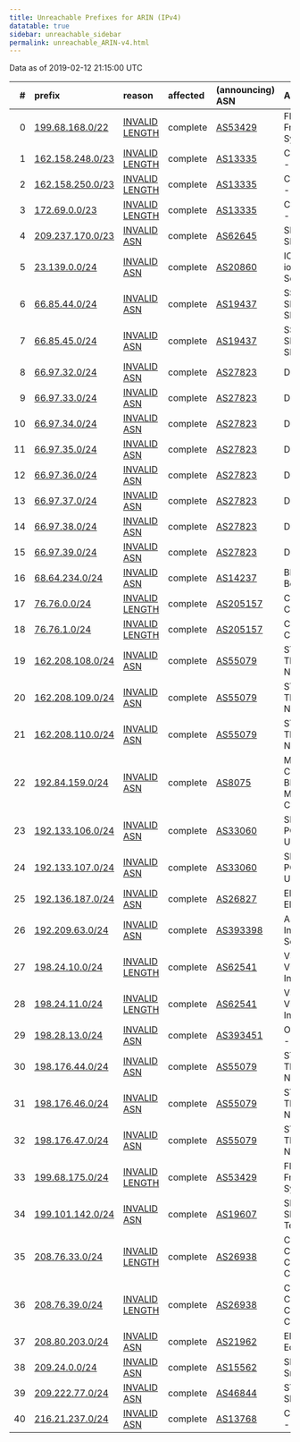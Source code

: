```yaml
---
title: Unreachable Prefixes for ARIN (IPv4)
datatable: true
sidebar: unreachable_sidebar
permalink: unreachable_ARIN-v4.html
---
```


Data as of 2019-02-12 21:15:00 UTC


<div class="datatable-begin"></div>

|   # | prefix                                                     | reason                                                                                                     | affected   | (announcing) ASN                         | AS Name                                             |   unreachable /24s |
|----:|:-----------------------------------------------------------|:-----------------------------------------------------------------------------------------------------------|:-----------|:-----------------------------------------|:----------------------------------------------------|-------------------:|
|   0 | [199.68.168.0/22](https://stat.ripe.net/199.68.168.0/22)   | [INVALID LENGTH](https://rpki-validator.ripe.net/announcement-preview?asn=AS53429&prefix=199.68.168.0/22)  | complete   | [AS53429](unreachable_AS53429-v4.html)   | FREEDOMVOICE - FreedomVOICE Systems                 |                  4 |
|   1 | [162.158.248.0/23](https://stat.ripe.net/162.158.248.0/23) | [INVALID LENGTH](https://rpki-validator.ripe.net/announcement-preview?asn=AS13335&prefix=162.158.248.0/23) | complete   | [AS13335](unreachable_AS13335-v4.html)   | CLOUDFLARENET - Cloudflare                          |                  2 |
|   2 | [162.158.250.0/23](https://stat.ripe.net/162.158.250.0/23) | [INVALID LENGTH](https://rpki-validator.ripe.net/announcement-preview?asn=AS13335&prefix=162.158.250.0/23) | complete   | [AS13335](unreachable_AS13335-v4.html)   | CLOUDFLARENET - Cloudflare                          |                  2 |
|   3 | [172.69.0.0/23](https://stat.ripe.net/172.69.0.0/23)       | [INVALID LENGTH](https://rpki-validator.ripe.net/announcement-preview?asn=AS13335&prefix=172.69.0.0/23)    | complete   | [AS13335](unreachable_AS13335-v4.html)   | CLOUDFLARENET - Cloudflare                          |                  2 |
|   4 | [209.237.170.0/23](https://stat.ripe.net/209.237.170.0/23) | [INVALID ASN](https://rpki-validator.ripe.net/announcement-preview?asn=AS62645&prefix=209.237.170.0/23)    | complete   | [AS62645](unreachable_AS62645-v4.html)   | SNAPNAMES - SNAPNAMES.COM                           |                  2 |
|   5 | [23.139.0.0/24](https://stat.ripe.net/23.139.0.0/24)       | [INVALID ASN](https://rpki-validator.ripe.net/announcement-preview?asn=AS20860&prefix=23.139.0.0/24)       | complete   | [AS20860](unreachable_AS20860-v4.html)   | IOMART-AS - iomart Cloud Services Limited.          |                  1 |
|   6 | [66.85.44.0/24](https://stat.ripe.net/66.85.44.0/24)       | [INVALID ASN](https://rpki-validator.ripe.net/announcement-preview?asn=AS19437&prefix=66.85.44.0/24)       | complete   | [AS19437](unreachable_AS19437-v4.html)   | SS-ASH - SECURED SERVERS LLC                        |                  1 |
|   7 | [66.85.45.0/24](https://stat.ripe.net/66.85.45.0/24)       | [INVALID ASN](https://rpki-validator.ripe.net/announcement-preview?asn=AS19437&prefix=66.85.45.0/24)       | complete   | [AS19437](unreachable_AS19437-v4.html)   | SS-ASH - SECURED SERVERS LLC                        |                  1 |
|   8 | [66.97.32.0/24](https://stat.ripe.net/66.97.32.0/24)       | [INVALID ASN](https://rpki-validator.ripe.net/announcement-preview?asn=AS27823&prefix=66.97.32.0/24)       | complete   | [AS27823](unreachable_AS27823-v4.html)   | Dattatec.com                                        |                  1 |
|   9 | [66.97.33.0/24](https://stat.ripe.net/66.97.33.0/24)       | [INVALID ASN](https://rpki-validator.ripe.net/announcement-preview?asn=AS27823&prefix=66.97.33.0/24)       | complete   | [AS27823](unreachable_AS27823-v4.html)   | Dattatec.com                                        |                  1 |
|  10 | [66.97.34.0/24](https://stat.ripe.net/66.97.34.0/24)       | [INVALID ASN](https://rpki-validator.ripe.net/announcement-preview?asn=AS27823&prefix=66.97.34.0/24)       | complete   | [AS27823](unreachable_AS27823-v4.html)   | Dattatec.com                                        |                  1 |
|  11 | [66.97.35.0/24](https://stat.ripe.net/66.97.35.0/24)       | [INVALID ASN](https://rpki-validator.ripe.net/announcement-preview?asn=AS27823&prefix=66.97.35.0/24)       | complete   | [AS27823](unreachable_AS27823-v4.html)   | Dattatec.com                                        |                  1 |
|  12 | [66.97.36.0/24](https://stat.ripe.net/66.97.36.0/24)       | [INVALID ASN](https://rpki-validator.ripe.net/announcement-preview?asn=AS27823&prefix=66.97.36.0/24)       | complete   | [AS27823](unreachable_AS27823-v4.html)   | Dattatec.com                                        |                  1 |
|  13 | [66.97.37.0/24](https://stat.ripe.net/66.97.37.0/24)       | [INVALID ASN](https://rpki-validator.ripe.net/announcement-preview?asn=AS27823&prefix=66.97.37.0/24)       | complete   | [AS27823](unreachable_AS27823-v4.html)   | Dattatec.com                                        |                  1 |
|  14 | [66.97.38.0/24](https://stat.ripe.net/66.97.38.0/24)       | [INVALID ASN](https://rpki-validator.ripe.net/announcement-preview?asn=AS27823&prefix=66.97.38.0/24)       | complete   | [AS27823](unreachable_AS27823-v4.html)   | Dattatec.com                                        |                  1 |
|  15 | [66.97.39.0/24](https://stat.ripe.net/66.97.39.0/24)       | [INVALID ASN](https://rpki-validator.ripe.net/announcement-preview?asn=AS27823&prefix=66.97.39.0/24)       | complete   | [AS27823](unreachable_AS27823-v4.html)   | Dattatec.com                                        |                  1 |
|  16 | [68.64.234.0/24](https://stat.ripe.net/68.64.234.0/24)     | [INVALID ASN](https://rpki-validator.ripe.net/announcement-preview?asn=AS14237&prefix=68.64.234.0/24)      | complete   | [AS14237](unreachable_AS14237-v4.html)   | BEAMSPEED1 - Beamspeed LLC                          |                  1 |
|  17 | [76.76.0.0/24](https://stat.ripe.net/76.76.0.0/24)         | [INVALID LENGTH](https://rpki-validator.ripe.net/announcement-preview?asn=AS205157&prefix=76.76.0.0/24)    | complete   | [AS205157](unreachable_AS205157-v4.html) | CIDNOC - Daniel Cid                                 |                  1 |
|  18 | [76.76.1.0/24](https://stat.ripe.net/76.76.1.0/24)         | [INVALID LENGTH](https://rpki-validator.ripe.net/announcement-preview?asn=AS205157&prefix=76.76.1.0/24)    | complete   | [AS205157](unreachable_AS205157-v4.html) | CIDNOC - Daniel Cid                                 |                  1 |
|  19 | [162.208.108.0/24](https://stat.ripe.net/162.208.108.0/24) | [INVALID ASN](https://rpki-validator.ripe.net/announcement-preview?asn=AS55079&prefix=162.208.108.0/24)    | complete   | [AS55079](unreachable_AS55079-v4.html)   | STELLANET - Third Gear Networks                     |                  1 |
|  20 | [162.208.109.0/24](https://stat.ripe.net/162.208.109.0/24) | [INVALID ASN](https://rpki-validator.ripe.net/announcement-preview?asn=AS55079&prefix=162.208.109.0/24)    | complete   | [AS55079](unreachable_AS55079-v4.html)   | STELLANET - Third Gear Networks                     |                  1 |
|  21 | [162.208.110.0/24](https://stat.ripe.net/162.208.110.0/24) | [INVALID ASN](https://rpki-validator.ripe.net/announcement-preview?asn=AS55079&prefix=162.208.110.0/24)    | complete   | [AS55079](unreachable_AS55079-v4.html)   | STELLANET - Third Gear Networks                     |                  1 |
|  22 | [192.84.159.0/24](https://stat.ripe.net/192.84.159.0/24)   | [INVALID ASN](https://rpki-validator.ripe.net/announcement-preview?asn=AS8075&prefix=192.84.159.0/24)      | complete   | [AS8075](unreachable_AS8075-v4.html)     | MICROSOFT-CORP-MSN-AS-BLOCK - Microsoft Corporation |                  1 |
|  23 | [192.133.106.0/24](https://stat.ripe.net/192.133.106.0/24) | [INVALID ASN](https://rpki-validator.ripe.net/announcement-preview?asn=AS33060&prefix=192.133.106.0/24)    | complete   | [AS33060](unreachable_AS33060-v4.html)   | SFPCU-AS-SF-POLICE-CREDIT-UNION - SFPCU             |                  1 |
|  24 | [192.133.107.0/24](https://stat.ripe.net/192.133.107.0/24) | [INVALID ASN](https://rpki-validator.ripe.net/announcement-preview?asn=AS33060&prefix=192.133.107.0/24)    | complete   | [AS33060](unreachable_AS33060-v4.html)   | SFPCU-AS-SF-POLICE-CREDIT-UNION - SFPCU             |                  1 |
|  25 | [192.136.187.0/24](https://stat.ripe.net/192.136.187.0/24) | [INVALID ASN](https://rpki-validator.ripe.net/announcement-preview?asn=AS26827&prefix=192.136.187.0/24)    | complete   | [AS26827](unreachable_AS26827-v4.html)   | EPBTELECOM - EPB Fiber Optics                       |                  1 |
|  26 | [192.209.63.0/24](https://stat.ripe.net/192.209.63.0/24)   | [INVALID ASN](https://rpki-validator.ripe.net/announcement-preview?asn=AS393398&prefix=192.209.63.0/24)    | complete   | [AS393398](unreachable_AS393398-v4.html) | ASN-DIS - Dallas Infrastructure Services            |                  1 |
|  27 | [198.24.10.0/24](https://stat.ripe.net/198.24.10.0/24)     | [INVALID LENGTH](https://rpki-validator.ripe.net/announcement-preview?asn=AS62541&prefix=198.24.10.0/24)   | complete   | [AS62541](unreachable_AS62541-v4.html)   | VSH-ASN - Vishay Intertechnology                    |                  1 |
|  28 | [198.24.11.0/24](https://stat.ripe.net/198.24.11.0/24)     | [INVALID LENGTH](https://rpki-validator.ripe.net/announcement-preview?asn=AS62541&prefix=198.24.11.0/24)   | complete   | [AS62541](unreachable_AS62541-v4.html)   | VSH-ASN - Vishay Intertechnology                    |                  1 |
|  29 | [198.28.13.0/24](https://stat.ripe.net/198.28.13.0/24)     | [INVALID ASN](https://rpki-validator.ripe.net/announcement-preview?asn=AS393451&prefix=198.28.13.0/24)     | complete   | [AS393451](unreachable_AS393451-v4.html) | ONLIGHTAURORA - On Light Aurora                     |                  1 |
|  30 | [198.176.44.0/24](https://stat.ripe.net/198.176.44.0/24)   | [INVALID ASN](https://rpki-validator.ripe.net/announcement-preview?asn=AS55079&prefix=198.176.44.0/24)     | complete   | [AS55079](unreachable_AS55079-v4.html)   | STELLANET - Third Gear Networks                     |                  1 |
|  31 | [198.176.46.0/24](https://stat.ripe.net/198.176.46.0/24)   | [INVALID ASN](https://rpki-validator.ripe.net/announcement-preview?asn=AS55079&prefix=198.176.46.0/24)     | complete   | [AS55079](unreachable_AS55079-v4.html)   | STELLANET - Third Gear Networks                     |                  1 |
|  32 | [198.176.47.0/24](https://stat.ripe.net/198.176.47.0/24)   | [INVALID ASN](https://rpki-validator.ripe.net/announcement-preview?asn=AS55079&prefix=198.176.47.0/24)     | complete   | [AS55079](unreachable_AS55079-v4.html)   | STELLANET - Third Gear Networks                     |                  1 |
|  33 | [199.68.175.0/24](https://stat.ripe.net/199.68.175.0/24)   | [INVALID LENGTH](https://rpki-validator.ripe.net/announcement-preview?asn=AS53429&prefix=199.68.175.0/24)  | complete   | [AS53429](unreachable_AS53429-v4.html)   | FREEDOMVOICE - FreedomVOICE Systems                 |                  1 |
|  34 | [199.101.142.0/24](https://stat.ripe.net/199.101.142.0/24) | [INVALID ASN](https://rpki-validator.ripe.net/announcement-preview?asn=AS19607&prefix=199.101.142.0/24)    | complete   | [AS19607](unreachable_AS19607-v4.html)   | SB-US - Sharedband Technologies                     |                  1 |
|  35 | [208.76.33.0/24](https://stat.ripe.net/208.76.33.0/24)     | [INVALID LENGTH](https://rpki-validator.ripe.net/announcement-preview?asn=AS26938&prefix=208.76.33.0/24)   | complete   | [AS26938](unreachable_AS26938-v4.html)   | COMPUSOURCE - CompuSOURCE Communications Corp.      |                  1 |
|  36 | [208.76.39.0/24](https://stat.ripe.net/208.76.39.0/24)     | [INVALID LENGTH](https://rpki-validator.ripe.net/announcement-preview?asn=AS26938&prefix=208.76.39.0/24)   | complete   | [AS26938](unreachable_AS26938-v4.html)   | COMPUSOURCE - CompuSOURCE Communications Corp.      |                  1 |
|  37 | [208.80.203.0/24](https://stat.ripe.net/208.80.203.0/24)   | [INVALID ASN](https://rpki-validator.ripe.net/announcement-preview?asn=AS21962&prefix=208.80.203.0/24)     | complete   | [AS21962](unreachable_AS21962-v4.html)   | EDGEWAVE2 - Edgewave                                |                  1 |
|  38 | [209.24.0.0/24](https://stat.ripe.net/209.24.0.0/24)       | [INVALID ASN](https://rpki-validator.ripe.net/announcement-preview?asn=AS15562&prefix=209.24.0.0/24)       | complete   | [AS15562](unreachable_AS15562-v4.html)   | SNIJDERS - Job Snijders                             |                  1 |
|  39 | [209.222.77.0/24](https://stat.ripe.net/209.222.77.0/24)   | [INVALID ASN](https://rpki-validator.ripe.net/announcement-preview?asn=AS46844&prefix=209.222.77.0/24)     | complete   | [AS46844](unreachable_AS46844-v4.html)   | ST-BGP - Sharktech                                  |                  1 |
|  40 | [216.21.237.0/24](https://stat.ripe.net/216.21.237.0/24)   | [INVALID ASN](https://rpki-validator.ripe.net/announcement-preview?asn=AS13768&prefix=216.21.237.0/24)     | complete   | [AS13768](unreachable_AS13768-v4.html)   | COGECO-PEER1 - Cogeco Peer 1                        |                  1 |

<div class="datatable-end"></div>